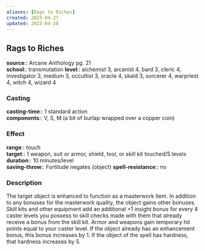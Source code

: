 ```yaml
---
aliases: [Rags to Riches]
created: 2023-04-27
updated: 2023-04-28
---
```


## Rags to Riches

**source**:: Arcane Anthology pg. 21  
**school**:: transmutation
**level**:: alchemist 3, arcanist 4, bard 3, cleric 4, investigator 3, medium 3, occultist 3, oracle 4, skald 3, sorcerer 4, warpriest 4, witch 4, wizard 4

### Casting

**casting-time**:: 1 standard action  
**components**:: V, S, M (a bit of burlap wrapped over a copper coin)

### Effect

**range**:: touch  
**target**:: 1 weapon, suit or armor, shield, tool, or skill kit touched/5 levels  
**duration**:: 10 minutes/level  
**saving-throw**:: Fortitude negates (object)
**spell-resistance**:: no

### Description

The target object is enhanced to function as a masterwork item. In addition to any bonuses for the masterwork quality, the object gains other bonuses. Skill kits and other equipment add an additional +1 insight bonus for every 4 caster levels you possess to skill checks made with them that already receive a bonus from the skill kit. Armor and weapons gain temporary hit points equal to your caster level. If the object already has an enhancement bonus, this bonus increases by 1. If the object of the spell has hardness, that hardness increases by 5.
